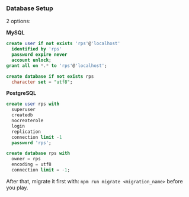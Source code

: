 ### Database Setup 
2 options:

**MySQL**

```sql
create user if not exists 'rps'@'localhost' 
  identified by 'rps'
  password expire never
  account unlock;
grant all on *.* to 'rps'@'localhost';
```

```sql
create database if not exists rps 
  character set = "utf8";
```
 
__PostgreSQL__

```sql
create user rps with
  superuser
  createdb
  nocreaterole
  login
  replication
  connection limit -1
  password 'rps';

create database rps with
  owner = rps
  encoding = utf8
  connection limit = -1;
``` 

After that, migrate it first with: `npm run migrate <migration_name>` before you play.